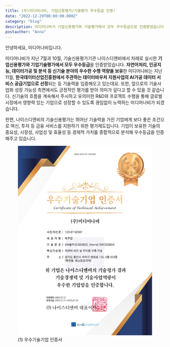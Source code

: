 ```yaml
---
title: (주)미디어나비, 기업신용평가/기술평가 우수등급 인증!
date: "2022-12-29T00:00:00.000Z"
category: "blog"
description: 미디어나비가 기업신용평가와 기술평가에서 모두 우수등급으로 인증받았습니다.
postauthor: "Anna"
---
```


안녕하세요, 미디어나비입니다.

미디어나비가 지난 7월과 10월, 기술신용평가기관 나이스디앤비에서 차례로 실시한 **기업신용평가와 기업기술평가에서 모두 우수등급**을 인증받았습니다. **자연어처리, 인공지능, 데이터가공 및 분석 등 신기술 분야의 우수한 수행 역량을 보유**한 미디어나비는 지난 11월, **한국데이터산업진흥원에서 주관하는 데이터바우처 지원사업의 AI가공 데이터 서비스 공급기업으로 선정**되는 등 기술력을 입증해오고 있는데요. 또한, 앞으로의 기술사업화 성장 가능성 측면에서도 긍정적인 평가를 받아 의미가 깊다고 할 수 있을 것 같습니다. 신기술의 흐름을 계속해서 주시하고 유의미한 R&D와 프로젝트 수행을 통해 글로벌 시장에서 영향력 있는 기업으로 성장할 수 있도록 끊임없이 노력하는 미디어나비가 되겠습니다.

한편, 나이스디앤비의 기술신용평가는 뛰어난 기술력을 가진 기업에게 보다 좋은 조건으로 여신, 투자 등 금융 서비스를 지원하기 위한 평가제도입니다. 기업이 보유한 기술의 중요성, 시장성, 사업성 및 효율성 등 경제적 가치를 종합적으로 분석해 우수등급을 인증해주고 있습니다.

<figure>
<img src="./image01.jpg" alt="우수기술기업 인증서"/>
<figcaption>(1) 우수기술기업 인증서 </figcaption>
</figure>

